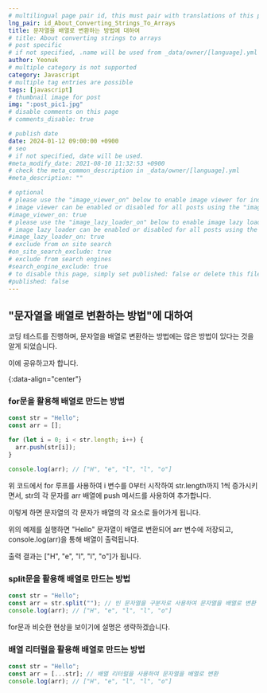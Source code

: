 ```yaml
---
# multilingual page pair id, this must pair with translations of this page. (This name must be unique)
lng_pair: id_About_Converting_Strings_To_Arrays
title: 문자열을 배열로 변환하는 방법에 대하여
# title: About converting strings to arrays
# post specific
# if not specified, .name will be used from _data/owner/[language].yml
author: Yeonuk
# multiple category is not supported
category: Javascript
# multiple tag entries are possible
tags: [javascript]
# thumbnail image for post
img: ":post_pic1.jpg"
# disable comments on this page
# comments_disable: true

# publish date
date: 2024-01-12 09:00:00 +0900
# seo
# if not specified, date will be used.
#meta_modify_date: 2021-08-10 11:32:53 +0900
# check the meta_common_description in _data/owner/[language].yml
#meta_description: ""

# optional
# please use the "image_viewer_on" below to enable image viewer for individual pages or posts (_posts/ or [language]/_posts folders).
# image viewer can be enabled or disabled for all posts using the "image_viewer_posts: true" setting in _data/conf/main.yml.
#image_viewer_on: true
# please use the "image_lazy_loader_on" below to enable image lazy loader for individual pages or posts (_posts/ or [language]/_posts folders).
# image lazy loader can be enabled or disabled for all posts using the "image_lazy_loader_posts: true" setting in _data/conf/main.yml.
#image_lazy_loader_on: true
# exclude from on site search
#on_site_search_exclude: true
# exclude from search engines
#search_engine_exclude: true
# to disable this page, simply set published: false or delete this file
#published: false
---
```


<!-- outline-start -->

## "문자열을 배열로 변환하는 방법"에 대하여

코딩 테스트를 진행하며, 문자열을 배열로 변환하는 방법에는 많은 방법이 있다는 것을 알게 되었습니다.

이에 공유하고자 합니다.

{:data-align="center"}

<!-- outline-end -->

### for문을 활용해 배열로 만드는 방법

```javascript
const str = "Hello";
const arr = [];

for (let i = 0; i < str.length; i++) {
  arr.push(str[i]);
}

console.log(arr); // ["H", "e", "l", "l", "o"]
```

위 코드에서 for 루프를 사용하여 i 변수를 0부터 시작하여 str.length까지 1씩 증가시키면서, str의 각 문자를 arr 배열에 push 메서드를 사용하여 추가합니다.

이렇게 하면 문자열의 각 문자가 배열의 각 요소로 들어가게 됩니다.

위의 예제를 실행하면 "Hello" 문자열이 배열로 변환되어 arr 변수에 저장되고, console.log(arr)을 통해 배열이 출력됩니다.

출력 결과는 ["H", "e", "l", "l", "o"]가 됩니다.

### split문을 활용해 배열로 만드는 방법

```javascript
const str = "Hello";
const arr = str.split(""); // 빈 문자열을 구분자로 사용하여 문자열을 배열로 변환
console.log(arr); // ["H", "e", "l", "l", "o"]
```

for문과 비슷한 현상을 보이기에 설명은 생략하겠습니다.

### 배열 리터럴을 활용해 배열로 만드는 방법

```javascript
const str = "Hello";
const arr = [...str]; // 배열 리터럴을 사용하여 문자열을 배열로 변환
console.log(arr); // ["H", "e", "l", "l", "o"]
```
